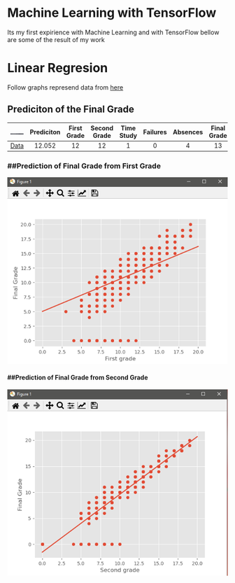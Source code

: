 # Machine Learning with TensorFlow
Its my first expirience with Machine Learning and with TensorFlow bellow are some of the result of my work

<h1>Linear Regresion</h1>
Follow graphs represend data from  <a href="/Tensor Linear Regresion/student-mat.csv">here</a>

<h2>Prediciton of the Final Grade</h2>

|<img src="/Assets/cut.png"></img>|Prediciton|First Grade|Second Grade|Time Study|Failures|Absences|Final Grade|
| :---:|:---: |:---: |:---: |:---: |:---: |:---: |:---: |
| <a href="/Assets/Dane.png">Data</a>|12.052|12  |12  |1   |0 |4  |13 |


<h3>##Prediction of Final Grade from First Grade</h3>
<img src="/Assets/FirstGrade.png"></img>

<h4>##Prediction of Final Grade from Second Grade</h4>
<img src="/Assets/Second Grade.png"></img>

